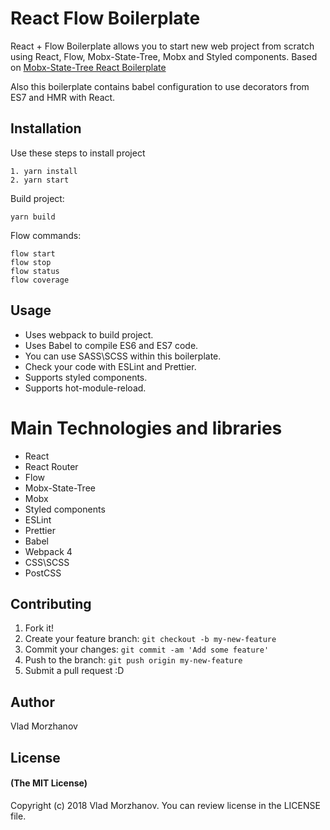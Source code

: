 # React Flow Boilerplate

React + Flow Boilerplate allows you to start new web project from scratch using React, Flow, Mobx-State-Tree, Mobx and Styled components.
Based on <a href="https://github.com/VladMorzhanov/mst-react-boilerplate">Mobx-State-Tree React Boilerplate</a>

Also this boilerplate contains babel configuration to use decorators from ES7 and HMR with React.

## Installation

Use these steps to install project

```
1. yarn install
2. yarn start
```

Build project:

```
yarn build
```

Flow commands:

```
flow start
flow stop
flow status
flow coverage
```

## Usage

- Uses webpack to build project.
- Uses Babel to compile ES6 and ES7 code.
- You can use SASS\SCSS within this boilerplate.
- Check your code with ESLint and Prettier.
- Supports styled components.
- Supports hot-module-reload.

# Main Technologies and libraries

- React
- React Router
- Flow
- Mobx-State-Tree
- Mobx
- Styled components
- ESLint
- Prettier
- Babel
- Webpack 4
- CSS\SCSS
- PostCSS

## Contributing

1.  Fork it!
2.  Create your feature branch: `git checkout -b my-new-feature`
3.  Commit your changes: `git commit -am 'Add some feature'`
4.  Push to the branch: `git push origin my-new-feature`
5.  Submit a pull request :D

## Author

Vlad Morzhanov

## License

#### (The MIT License)

Copyright (c) 2018 Vlad Morzhanov.
You can review license in the LICENSE file.
